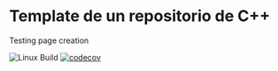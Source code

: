 # Template de un repositorio de C++

Testing page creation

![Linux Build](https://github.com/RayleighLord/CppTemplate/workflows/Ubuntu%20CI%20Test/badge.svg)
[![codecov](https://codecov.io/gh/RayleighLord/CppTemplate/branch/main/graph/badge.svg)](https://codecov.io/gh/RayleighLord/CppTemplate)
